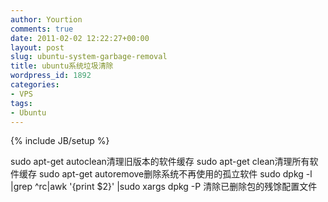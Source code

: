 ```yaml
---
author: Yourtion
comments: true
date: 2011-02-02 12:22:27+00:00
layout: post
slug: ubuntu-system-garbage-removal
title: ubuntu系统垃圾清除
wordpress_id: 1892
categories:
- VPS
tags:
- Ubuntu
---
```

{% include JB/setup %}

sudo apt-get autoclean清理旧版本的软件缓存
sudo apt-get clean清理所有软件缓存
sudo apt-get autoremove删除系统不再使用的孤立软件
sudo dpkg -l |grep ^rc|awk '{print $2}' |sudo xargs dpkg -P 清除已删除包的残馀配置文件
